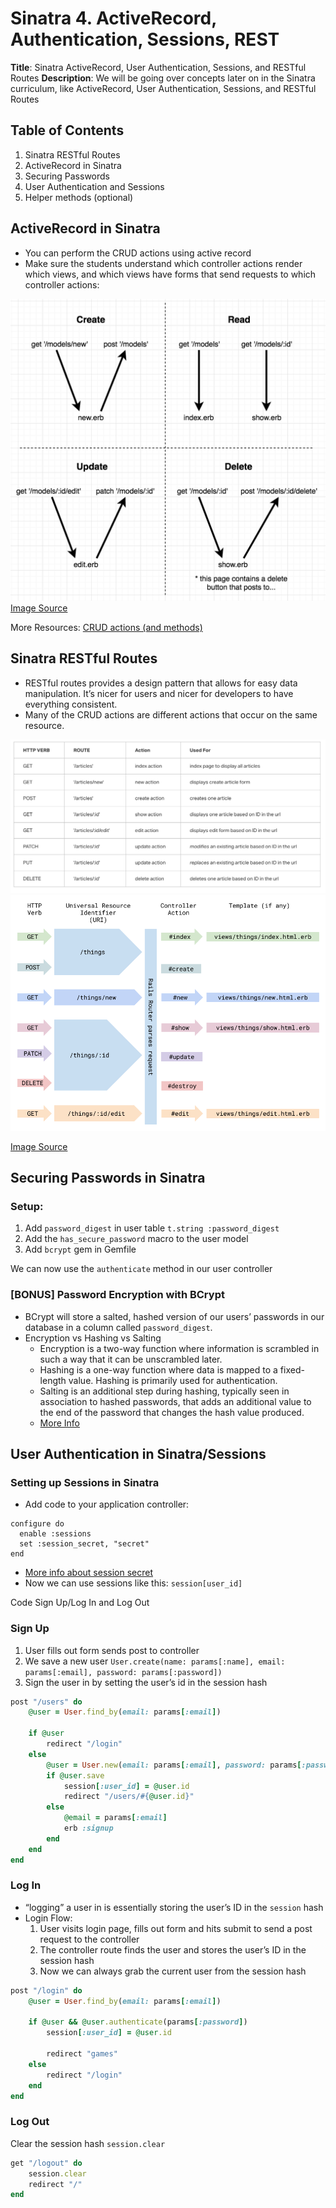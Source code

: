 # Sinatra 4. ActiveRecord, Authentication, Sessions, REST
**Title**: Sinatra ActiveRecord, User Authentication, Sessions, and RESTful Routes
**Description**: We will be going over concepts later on in the Sinatra curriculum, like ActiveRecord, User Authentication, Sessions, and RESTful Routes

## Table of Contents
1. Sinatra RESTful Routes
2. ActiveRecord in Sinatra
3. Securing Passwords
4. User Authentication and Sessions
5. Helper methods (optional)

## ActiveRecord in Sinatra
- You can perform the CRUD actions using active record
- Make sure the students understand which controller actions render which views, and which views have forms that send requests to which controller actions:

![CRUD](./images/crud.png)
[Image Source](https://learn.co/tracks/full-stack-web-development-v7/sinatra/activerecord/activerecord-in-sinatra)

More Resources: [CRUD actions (and methods)](https://guides.rubyonrails.org/active_record_basics.html)

## Sinatra RESTful Routes
- RESTful routes provides a design pattern that allows for easy data manipulation. It’s nicer for users and nicer for developers to have everything consistent.
- Many of the CRUD actions are different actions that occur on the same resource.

![CRUD](./images/rest2.png)
![CRUD](./images/rest.png)

[Image Source](https://learn.co/tracks/full-stack-web-development-v7/rails/intro-to-rest/intro-to-rest)

## Securing Passwords in Sinatra
### Setup:
1. Add `password_digest` in user table `t.string :password_digest`
2. Add the `has_secure_password` macro to the user model
3. Add `bcrypt` gem in Gemfile

We can now use the `authenticate` method in our user controller

### [BONUS] Password Encryption with BCrypt
- BCrypt will store a salted, hashed version of our users’ passwords in our database in a column called `password_digest`.
- Encryption vs Hashing vs Salting
	- Encryption is a two-way function where information is scrambled in such a way that it can be unscrambled later. 
	- Hashing is a one-way function where data is mapped to a fixed-length value. Hashing is primarily used for authentication. 
	- Salting is an additional step during hashing, typically seen in association to hashed passwords, that adds an additional value to the end of the password that changes the hash value produced.
	- [More Info](https://www.thesslstore.com/blog/difference-encryption-hashing-salting/)

## User Authentication in Sinatra/Sessions
### Setting up Sessions in Sinatra
- Add code to your application controller:
```
configure do
  enable :sessions
  set :session_secret, "secret"
end
```
- [More info about session secret](http://sinatrarb.com/intro.html)
- Now we can use sessions like this: `session[user_id]`

Code Sign Up/Log In and Log Out
### Sign Up
1. User fills out form sends post to controller
2. We save a new user `User.create(name: params[:name], email: params[:email], password: params[:password])`
3. Sign the user in by setting the user’s id in the session hash
```ruby
post "/users" do
	@user = User.find_by(email: params[:email])

	if @user
		redirect "/login"
	else
		@user = User.new(email: params[:email], password: params[:password])
		if @user.save
			session[:user_id] = @user.id
			redirect "/users/#{@user.id}"
		else
			@email = params[:email]
			erb :signup
		end
	end
end
```

### Log In
- “logging” a user in is essentially storing the user’s ID in the `session` hash
- Login Flow:
	1. User visits login page, fills out form and hits submit to send a post request to the controller
	2. The controller route finds the user and stores the user’s ID in the session hash
	3. Now we can always grab the current user from the session hash
```ruby
post "/login" do
	@user = User.find_by(email: params[:email])
	
	if @user && @user.authenticate(params[:password])
		session[:user_id] = @user.id

		redirect "games"
	else
		redirect "/login"
	end
end
```

### Log Out
Clear the session hash `session.clear`
```ruby
get "/logout" do
	session.clear
	redirect "/"
end
```
